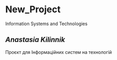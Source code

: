 # New_Project
Information Systems and Technologies

## _Anastasia Kilinnik_

Проєкт для Інформаційних систем на технологій

